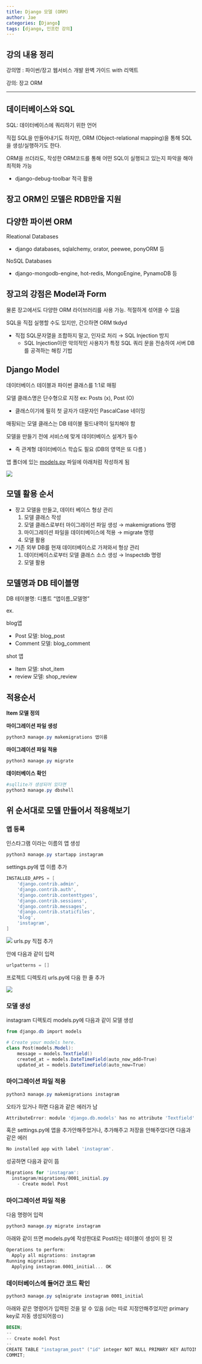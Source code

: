 ```yaml
---
title: Django 모델 (ORM)
author: Jae
categories: [Django]
tags: [django, 인프런 강의]
---
```


## 강의 내용 정리

강의명 : 파이썬/장고 웹서비스 개발 완벽 가이드 with 리액트

강의: 장고 ORM

---

## 데이터베이스와 SQL

SQL: 데이터베이스에 쿼리하기 위한 언어

직접 SQL을 만들어내기도 하지만, ORM (Object-relational mapping)을 통해 SQL을 생성/실행하기도 한다.

ORM을 쓰더라도, 작성한 ORM코드를 통해 어떤 SQL이 실행되고 있는지 파악을 해야 최적화 가능

- django-debug-toolbar 적극 활용

## 장고 ORM인 모델은 RDB만을 지원

## 다양한 파이썬 ORM

Rleational Databases

- django databases, sqlalchemy, orator, peewee, ponyORM 등

NoSQL Databases

- django-mongodb-engine, hot-redis, MongoEngine, PynamoDB 등

## 장고의 강점은 Model과 Form

물론 장고에서도 다양한 ORM 라이브러리를 사용 가능. 적절하게 섞어쓸 수 있음

SQL을 직접 실행할 수도 있지만, 간으하면 ORM tkdyd

- 직접 SQL문자열을 조합하지 말고, 인자로 처리 → SQL Injection 방지
  - SQL Injection이란 악의적인 사용자가 특정 SQL 쿼리 문을 전송하여 서버 DB를 공격하는 해킹 기법

## Django Model

데이터베이스 테이블과 파이썬 클래스를 1:1로 매핑

모델 클래스명은 단수형으로 지정 ex: Posts (x), Post (O)

- 클래스이기에 필히 첫 글자가 대문자인 PascalCase 네이밍

매핑되는 모델 클래스는 DB 테이블 필드내역이 일치해야 함

모델을 만들기 전에 서비스에 맞게 데이터베이스 설계가 필수

- 즉 관계형 데이터베이스 학습도 필요 (DB의 영역은 또 다름 )

앱 폴더에 있는 [models.py](http://models.py) 파일에 아래처럼 작성하게 됨

![](https://velog.velcdn.com/images/a87380/post/432c459e-5313-4631-96cc-81e9d91fc971/image.png)

## 모델 활용 순서

- 장고 모델을 만들고, 데이터 베이스 형상 관리
  1. 모델 클래스 작성
  2. 모델 클래스로부터 마이그레이션 파일 생성 → makemigrations 명령
  3. 마이그레이션 파일을 데이터베이스에 적용 → migrate 명령
  4. 모델 활용
- 기존 외부 DB를 현재 데이터베이스로 가져와서 형상 관리
  1. 데이터베이스로부터 모델 클래스 소스 생성 → Inspectdb 명령
  2. 모델 활용

## 모델명과 DB 테이블명

DB 테이블명: 디폴트 “앱이름\_모델명”

ex.

blog앱

- Post 모델: blog_post
- Comment 모델: blog_comment

shot 앱

- Item 모델: shot_item
- review 모델: shop_review

## 적용순서

**Item 모델 정의**

**마이그레이션 파일 생성**

```powershell
python3 manage.py makemigrations 앱이름
```

**마이그레이션 파일 적용**

```powershell
python3 manage.py migrate
```

**데이터베이스 확인**

```powershell
#sqllite가 생성되어 있다면
python3 manage.py dbshell
```

## 위 순서대로 모델 만들어서 적용해보기

### **앱 등록**

인스타그램 이라는 이름의 앱 생성

```powershell
python3 manage.py startapp instagram
```

settings.py에 앱 이름 추가

```powershell
INSTALLED_APPS = [
    'django.contrib.admin',
    'django.contrib.auth',
    'django.contrib.contenttypes',
    'django.contrib.sessions',
    'django.contrib.messages',
    'django.contrib.staticfiles',
    'blog',
    'instagram',
]
```

![](https://velog.velcdn.com/images/a87380/post/fccf03f2-6a42-456d-af15-e9791fe53e9c/image.png)
urls.py 직접 추가

안에 다음과 같이 입력

```powershell
urlpatterns = []
```

프로젝트 디렉토리 urls.py에 다음 한 줄 추가

![](https://velog.velcdn.com/images/a87380/post/1d69f7c9-682b-40c8-8bdc-b80cde21cfaf/image.png)

### 모델 생성

instagram 디렉토리 models.py에 다음과 같이 모델 생성

```powershell
from django.db import models

# Create your models here.
class Post(models.Model):
    message = models.Textfield()
    created_at = models.DateTimeField(auto_now_add=True)
    updated_at = models.DateTimeField(auto_now=True)
```

### **마이그레이션 파일 적용**

```powershell
python3 manage.py makemigrations instagram
```

오타가 있거나 하면 다음과 같은 에러가 남

```powershell
AttributeError: module 'django.db.models' has no attribute 'Textfield'
```

혹은 settings.py에 앱을 추가안해주었거나, 추가해주고 저장을 안해주었다면 다음과 같은 에러

```powershell
No installed app with label 'instagram'.
```

성공하면 다음과 같이 뜸

```powershell
Migrations for 'instagram':
  instagram/migrations/0001_initial.py
    - Create model Post
```

### **마이그레이션 파일 적용**

다음 명령어 입력

```powershell
python3 manage.py migrate instagram
```

아래와 같이 뜨면 models.py에 작성한대로 Post라는 테이블이 생성이 된 것

```powershell
Operations to perform:
  Apply all migrations: instagram
Running migrations:
  Applying instagram.0001_initial... OK
```

### 데이터베이스에 들어간 코드 확인

```powershell
python3 manage.py sqlmigrate instagram 0001_initial
```

아래와 같은 명령어가 입력된 것을 알 수 있음 (id는 따로 지정안해주었지만 primary key로 자동 생성되어씅ㅁ)

```powershell
BEGIN;
--
-- Create model Post
--
CREATE TABLE "instagram_post" ("id" integer NOT NULL PRIMARY KEY AUTOINCREMENT, "message" text NOT NULL, "created_at" datetime NOT NULL, "updated_at" datetime NOT NULL);
COMMIT;
```

